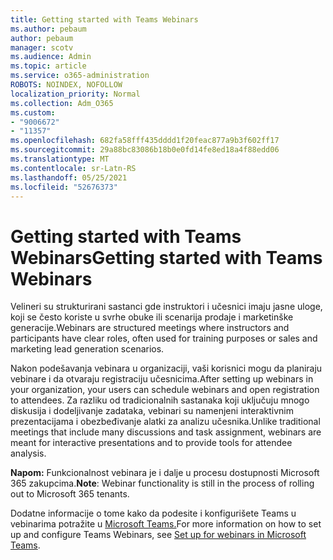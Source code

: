 ```yaml
---
title: Getting started with Teams Webinars
ms.author: pebaum
author: pebaum
manager: scotv
ms.audience: Admin
ms.topic: article
ms.service: o365-administration
ROBOTS: NOINDEX, NOFOLLOW
localization_priority: Normal
ms.collection: Adm_O365
ms.custom:
- "9006672"
- "11357"
ms.openlocfilehash: 682fa58fff435dddd1f20feac877a9b3f602ff17
ms.sourcegitcommit: 29a88bc83086b18b0e0fd14fe8ed18a4f88edd06
ms.translationtype: MT
ms.contentlocale: sr-Latn-RS
ms.lasthandoff: 05/25/2021
ms.locfileid: "52676373"
---
```

# <a name="getting-started-with-teams-webinars"></a><span data-ttu-id="ec0a5-102">Getting started with Teams Webinars</span><span class="sxs-lookup"><span data-stu-id="ec0a5-102">Getting started with Teams Webinars</span></span>

<span data-ttu-id="ec0a5-103">Velineri su strukturirani sastanci gde instruktori i učesnici imaju jasne uloge, koji se često koriste u svrhe obuke ili scenarija prodaje i marketinške generacije.</span><span class="sxs-lookup"><span data-stu-id="ec0a5-103">Webinars are structured meetings where instructors and participants have clear roles, often used for training purposes or sales and marketing lead generation scenarios.</span></span>

<span data-ttu-id="ec0a5-104">Nakon podešavanja vebinara u organizaciji, vaši korisnici mogu da planiraju vebinare i da otvaraju registraciju učesnicima.</span><span class="sxs-lookup"><span data-stu-id="ec0a5-104">After setting up webinars in your organization, your users can schedule webinars and open registration to attendees.</span></span> <span data-ttu-id="ec0a5-105">Za razliku od tradicionalnih sastanaka koji uključuju mnogo diskusija i dodeljivanje zadataka, vebinari su namenjeni interaktivnim prezentacijama i obezbeđivanje alatki za analizu učesnika.</span><span class="sxs-lookup"><span data-stu-id="ec0a5-105">Unlike traditional meetings that include many discussions and task assignment, webinars are meant for interactive presentations and to provide tools for attendee analysis.</span></span>

<span data-ttu-id="ec0a5-106">**Napom:** Funkcionalnost vebinara je i dalje u procesu dostupnosti Microsoft 365 zakupcima.</span><span class="sxs-lookup"><span data-stu-id="ec0a5-106">**Note**: Webinar functionality is still in the process of rolling out to Microsoft 365 tenants.</span></span> 

<span data-ttu-id="ec0a5-107">Dodatne informacije o tome kako da podesite i konfigurišete Teams u vebinarima potražite u [Microsoft Teams.](/microsoftteams/set-up-webinars)</span><span class="sxs-lookup"><span data-stu-id="ec0a5-107">For more information on how to set up and configure Teams Webinars, see [Set up for webinars in Microsoft Teams](/microsoftteams/set-up-webinars).</span></span>